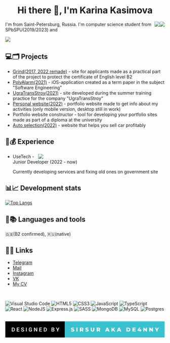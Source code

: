 <h1 align="center">Hi there 👋, I'm Karina Kasimova</h1>

<img align="right" src="https://komarev.com/ghpvc/?username=sirsur">
<img align="right" src="https://svgshare.com/i/ZjP.svg">

I'm from Saint-Petersburg, Russia. I'm computer science student from SPbSPU(2019/2023) and

<img src="https://readme-typing-svg.herokuapp.com?color=%2336BCF7&lines=web+developer">

<h2>💻🗂 Projects</h2>
<ul>
  <li><a href="https://github.com/sirsur/grind_new">Grind(2017, 2022 remade)</a> - site for applicants made as a practical part of the project to protect the certificate of English level B2</li>
  <li><a href="https://github.com/sirsur/PolyAlarm">PolyAlarm(2021)</a> - iOS-application created as a term paper in the subject "Software Engineering"</li>
  <li><a href="https://ugratransstroy.ru">UgraTransStroy(2021)</a> - site developed during the summer training practice for the company "UgraTransStroy"</li>
  <li><a href="https://sirsur.github.io/portfolio/">Personal website(2022)</a> - portfolio website made to get info about my activities (only mobile version, desktop still in work)</li>
  <li>Portfolio website constructor - tool for developing your portfolio sites made as part of a diploma at the university</li>
  <li><a href='https://auto-selection-nn.ru'>Auto selection(2022)</a> - website that helps you sell car profitably</li>
</ul>

<h2>🥷💰 Experience</h2>

<img width="400px" align="right" src="https://media.giphy.com/media/4ilFRqgbzbx4c/giphy.gif">

<ul>
  <li>UseTech - Junior Developer (2022 - now)</li>
  <p>Currently developing services and fixing old ones on government site</p>
</ul>

<h2>📊📈 Development stats</h2>

[![Top Langs](https://github-readme-stats.vercel.app/api/top-langs/?username=sirsur&theme=tokyonight&hide=swift)](https://github.com/anuraghazra/github-readme-stats)

<h2>📓📚 Languages and tools</h2>
🇬🇧(B2 confirmed), 🇷🇺(native)

<h2>📩📞 Links</h2>
<ul>
<li><a href="https://t.me/de4nny">Telegram</a></li>
<li><a href="casimowa.c2001@gmail.com">Mail</a></li>
<li><a href="https://instagram.com/ynnaedgnikcuf">Instagram</a></li>
<li><a href="https://vk.com/sursir">VK</a></li>
<li><a href="https://drive.google.com/file/d/1JavwMkWwI8XatI_lJl3k04G9lx4GLj8h/view?usp=sharing">My CV</a></li>
</ul

<br />
<br />

![Visual Studio Code](https://img.shields.io/badge/Visual%20Studio%20Code-0078d7.svg?style=for-the-badge&logo=visual-studio-code&logoColor=white)
![HTML5](https://img.shields.io/badge/html5-%23E34F26.svg?style=for-the-badge&logo=html5&logoColor=white)
![CSS3](https://img.shields.io/badge/css3-%231572B6.svg?style=for-the-badge&logo=css3&logoColor=white)
![JavaScript](https://img.shields.io/badge/javascript-%23323330.svg?style=for-the-badge&logo=javascript&logoColor=%23F7DF1E)
![TypeScript](https://img.shields.io/badge/typescript-%23007ACC.svg?style=for-the-badge&logo=typescript&logoColor=white)
![React](https://img.shields.io/badge/react-%2320232a.svg?style=for-the-badge&logo=react&logoColor=%2361DAFB)
![NodeJS](https://img.shields.io/badge/node.js-6DA55F?style=for-the-badge&logo=node.js&logoColor=white)
![Express.js](https://img.shields.io/badge/express.js-%23404d59.svg?style=for-the-badge&logo=express&logoColor=%2361DAFB)
![SASS](https://img.shields.io/badge/SASS-hotpink.svg?style=for-the-badge&logo=SASS&logoColor=white)
![MongoDB](https://img.shields.io/badge/MongoDB-%234ea94b.svg?style=for-the-badge&logo=mongodb&logoColor=white)
![MySQL](https://img.shields.io/badge/mysql-%2300f.svg?style=for-the-badge&logo=mysql&logoColor=white)
![Postgres](https://img.shields.io/badge/postgres-%23316192.svg?style=for-the-badge&logo=postgresql&logoColor=white)


<br />

<img src="designed-by-sirsur-aka-de4nny.svg">
